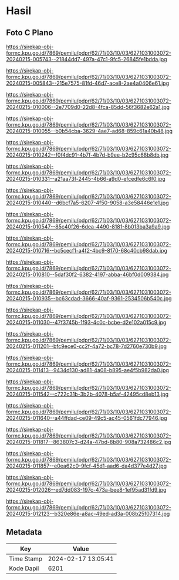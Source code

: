 # Hasil

## Foto C Plano

https://sirekap-obj-formc.kpu.go.id/7869/pemilu/pdpr/62/71/03/10/03/6271031003072-20240215-005743--21844dd7-497a-47c1-9fc5-26845fe1bdda.jpg

https://sirekap-obj-formc.kpu.go.id/7869/pemilu/pdpr/62/71/03/10/03/6271031003072-20240215-005843--215e7575-81fd-46d7-ace8-2ae4a0406e61.jpg

https://sirekap-obj-formc.kpu.go.id/7869/pemilu/pdpr/62/71/03/10/03/6271031003072-20240215-010006--2e7709d0-22d8-4fca-85dd-56f3682e62a1.jpg

https://sirekap-obj-formc.kpu.go.id/7869/pemilu/pdpr/62/71/03/10/03/6271031003072-20240215-010055--b0b54cba-3629-4ae7-ad68-859c61a40b48.jpg

https://sirekap-obj-formc.kpu.go.id/7869/pemilu/pdpr/62/71/03/10/03/6271031003072-20240215-010242--f0f4dc91-4b7f-4b7d-b9ee-b2c95c68b8db.jpg

https://sirekap-obj-formc.kpu.go.id/7869/pemilu/pdpr/62/71/03/10/03/6271031003072-20240215-010331--a21aa73f-2445-4b66-a9d0-efcedfe6c6f0.jpg

https://sirekap-obj-formc.kpu.go.id/7869/pemilu/pdpr/62/71/03/10/03/6271031003072-20240215-010440--d6bcf7a5-6207-4f50-9058-a3e58446e1e1.jpg

https://sirekap-obj-formc.kpu.go.id/7869/pemilu/pdpr/62/71/03/10/03/6271031003072-20240215-010547--85c40f26-6dea-4490-8181-8b013ba3a9a9.jpg

https://sirekap-obj-formc.kpu.go.id/7869/pemilu/pdpr/62/71/03/10/03/6271031003072-20240215-010716--bc5cecf1-a4f2-4bc9-8170-68c40cb98dab.jpg

https://sirekap-obj-formc.kpu.go.id/7869/pemilu/pdpr/62/71/03/10/03/6271031003072-20240215-010810--5daf30f2-6382-4197-abba-46bf0d009384.jpg

https://sirekap-obj-formc.kpu.go.id/7869/pemilu/pdpr/62/71/03/10/03/6271031003072-20240215-010935--bc63cdad-3666-40af-9361-2534506b540c.jpg

https://sirekap-obj-formc.kpu.go.id/7869/pemilu/pdpr/62/71/03/10/03/6271031003072-20240215-011030--47f3745b-1f93-4c0c-bcbe-d2e102a015c9.jpg

https://sirekap-obj-formc.kpu.go.id/7869/pemilu/pdpr/62/71/03/10/03/6271031003072-20240215-011201--bfc9ece0-cc2f-4a72-bc78-7d2760e730b9.jpg

https://sirekap-obj-formc.kpu.go.id/7869/pemilu/pdpr/62/71/03/10/03/6271031003072-20240215-011413--9434d130-ad81-4a08-b895-ae4f5b982da0.jpg

https://sirekap-obj-formc.kpu.go.id/7869/pemilu/pdpr/62/71/03/10/03/6271031003072-20240215-011542--c722c31b-3b2b-4078-b5af-42495cd8eb13.jpg

https://sirekap-obj-formc.kpu.go.id/7869/pemilu/pdpr/62/71/03/10/03/6271031003072-20240215-011640--a44ffdad-ce09-49c5-ac45-0561fdc77946.jpg

https://sirekap-obj-formc.kpu.go.id/7869/pemilu/pdpr/62/71/03/10/03/6271031003072-20240215-011817--863807c3-d24a-47bd-8b80-908a732486c2.jpg

https://sirekap-obj-formc.kpu.go.id/7869/pemilu/pdpr/62/71/03/10/03/6271031003072-20240215-011857--e0ea62c0-9fcf-45d1-aad6-da4d377e4d27.jpg

https://sirekap-obj-formc.kpu.go.id/7869/pemilu/pdpr/62/71/03/10/03/6271031003072-20240215-012026--ed7dd083-197c-473a-bee8-1ef95ad31fd9.jpg

https://sirekap-obj-formc.kpu.go.id/7869/pemilu/pdpr/62/71/03/10/03/6271031003072-20240215-012123--b320e86e-a8ac-49ed-ad3a-008b25f07314.jpg


## Metadata

| Key        | Value               |
| ---------- | ------------------- |
| Time Stamp | 2024-02-17 13:05:41 |
| Kode Dapil | 6201                |



